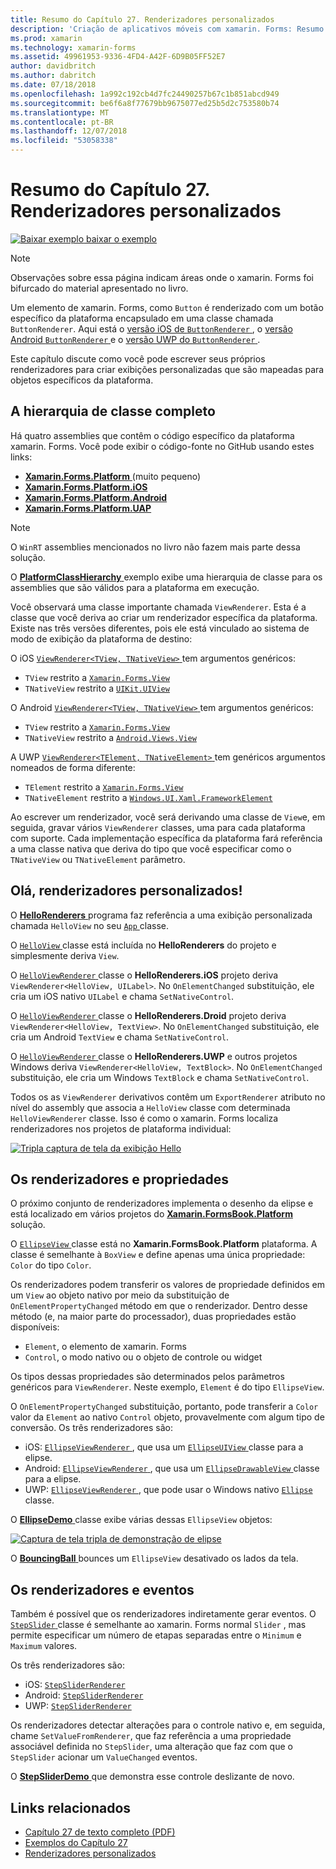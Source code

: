 ```yaml
---
title: Resumo do Capítulo 27. Renderizadores personalizados
description: 'Criação de aplicativos móveis com xamarin. Forms: Resumo do Capítulo 27. Renderizadores personalizados'
ms.prod: xamarin
ms.technology: xamarin-forms
ms.assetid: 49961953-9336-4FD4-A42F-6D9B05FF52E7
author: davidbritch
ms.author: dabritch
ms.date: 07/18/2018
ms.openlocfilehash: 1a992c192cb4d7fc24490257b67c1b851abcd949
ms.sourcegitcommit: be6f6a8f77679bb9675077ed25b5d2c753580b74
ms.translationtype: MT
ms.contentlocale: pt-BR
ms.lasthandoff: 12/07/2018
ms.locfileid: "53058338"
---
```

# <a name="summary-of-chapter-27-custom-renderers"></a>Resumo do Capítulo 27. Renderizadores personalizados

[![Baixar exemplo](~/media/shared/download.png) baixar o exemplo](https://github.com/xamarin/xamarin-forms-book-samples/tree/master/Chapter27)

> [!NOTE] 
> Observações sobre essa página indicam áreas onde o xamarin. Forms foi bifurcado do material apresentado no livro.

Um elemento de xamarin. Forms, como `Button` é renderizado com um botão específico da plataforma encapsulado em uma classe chamada `ButtonRenderer`.  Aqui está o [versão iOS de `ButtonRenderer` ](https://github.com/xamarin/Xamarin.Forms/blob/master/Xamarin.Forms.Platform.iOS/Renderers/ButtonRenderer.cs), o [versão Android `ButtonRenderer` ](https://github.com/xamarin/Xamarin.Forms/blob/master/Xamarin.Forms.Platform.Android/Renderers/ButtonRenderer.cs)e o [versão UWP do `ButtonRenderer` ](https://github.com/xamarin/Xamarin.Forms/blob/master/Xamarin.Forms.Platform.UAP/ButtonRenderer.cs).

Este capítulo discute como você pode escrever seus próprios renderizadores para criar exibições personalizadas que são mapeadas para objetos específicos da plataforma.

## <a name="the-complete-class-hierarchy"></a>A hierarquia de classe completo

Há quatro assemblies que contêm o código específico da plataforma xamarin. Forms.
Você pode exibir o código-fonte no GitHub usando estes links:

- [**Xamarin.Forms.Platform** ](https://github.com/xamarin/Xamarin.Forms/tree/master/Xamarin.Forms.Platform) (muito pequeno)
- [**Xamarin.Forms.Platform.iOS**](https://github.com/xamarin/Xamarin.Forms/tree/master/Xamarin.Forms.Platform.iOS)
- [**Xamarin.Forms.Platform.Android**](https://github.com/xamarin/Xamarin.Forms/tree/master/Xamarin.Forms.Platform.Android)
- [**Xamarin.Forms.Platform.UAP**](https://github.com/xamarin/Xamarin.Forms/tree/master/Xamarin.Forms.Platform.UAP)

> [!NOTE]
> O `WinRT` assemblies mencionados no livro não fazem mais parte dessa solução. 

O [ **PlatformClassHierarchy** ](https://github.com/xamarin/xamarin-forms-book-samples/tree/master/Chapter27/PlatformClassHierarchy) exemplo exibe uma hierarquia de classe para os assemblies que são válidos para a plataforma em execução.

Você observará uma classe importante chamada `ViewRenderer`. Esta é a classe que você deriva ao criar um renderizador específica da plataforma. Existe nas três versões diferentes, pois ele está vinculado ao sistema de modo de exibição da plataforma de destino:

O iOS [ `ViewRenderer<TView, TNativeView>` ](https://github.com/xamarin/Xamarin.Forms/blob/master/Xamarin.Forms.Platform.iOS/ViewRenderer.cs#L25) tem argumentos genéricos:

- `TView` restrito a [`Xamarin.Forms.View`](xref:Xamarin.Forms.View)
- `TNativeView` restrito a [`UIKit.UIView`](https://developer.xamarin.com/api/type/UIKit.UIView/)

O Android [ `ViewRenderer<TView, TNativeView>` ](https://github.com/xamarin/Xamarin.Forms/blob/master/Xamarin.Forms.Platform.Android/ViewRenderer.cs#L17) tem argumentos genéricos:

- `TView` restrito a [`Xamarin.Forms.View`](xref:Xamarin.Forms.View)
- `TNativeView` restrito a [`Android.Views.View`](https://developer.xamarin.com/api/type/Android.Views.View/)

A UWP [ `ViewRenderer<TElement, TNativeElement>` ](https://github.com/xamarin/Xamarin.Forms/blob/master/Xamarin.Forms.Platform.UAP/ViewRenderer.cs#L6) tem genéricos argumentos nomeados de forma diferente:

- `TElement` restrito a [`Xamarin.Forms.View`](xref:Xamarin.Forms.View)
- `TNativeElement` restrito a [`Windows.UI.Xaml.FrameworkElement`](/uwp/api/Windows.UI.Xaml.FrameworkElement)

Ao escrever um renderizador, você será derivando uma classe de `View`e, em seguida, gravar vários `ViewRenderer` classes, uma para cada plataforma com suporte. Cada implementação específica da plataforma fará referência a uma classe nativa que deriva do tipo que você especificar como o `TNativeView` ou `TNativeElement` parâmetro.

## <a name="hello-custom-renderers"></a>Olá, renderizadores personalizados!

O [ **HelloRenderers** ](https://github.com/xamarin/xamarin-forms-book-samples/tree/master/Chapter27/HelloRenderers) programa faz referência a uma exibição personalizada chamada `HelloView` no seu [ `App` ](https://github.com/xamarin/xamarin-forms-book-samples/blob/master/Chapter27/HelloRenderers/HelloRenderers/HelloRenderers/App.cs) classe.

O [ `HelloView` ](https://github.com/xamarin/xamarin-forms-book-samples/blob/master/Chapter27/HelloRenderers/HelloRenderers/HelloRenderers/HelloView.cs) classe está incluída no **HelloRenderers** do projeto e simplesmente deriva `View`.

O [ `HelloViewRenderer` ](https://github.com/xamarin/xamarin-forms-book-samples/blob/master/Chapter27/HelloRenderers/HelloRenderers/HelloRenderers.iOS/HelloViewRenderer.cs) classe o **HelloRenderers.iOS** projeto deriva `ViewRenderer<HelloView, UILabel>`. No `OnElementChanged` substituição, ele cria um iOS nativo `UILabel` e chama `SetNativeControl`.

O [ `HelloViewRenderer` ](https://github.com/xamarin/xamarin-forms-book-samples/blob/master/Chapter27/HelloRenderers/HelloRenderers/HelloRenderers.Droid/HelloViewRenderer.cs) classe o **HelloRenderers.Droid** projeto deriva `ViewRenderer<HelloView, TextView>`. No `OnElementChanged` substituição, ele cria um Android `TextView` e chama `SetNativeControl`.

O [ `HelloViewRenderer` ](https://github.com/xamarin/xamarin-forms-book-samples/blob/master/Chapter27/HelloRenderers/HelloRenderers/HelloRenderers.UWP/HelloViewRenderer.cs) classe o **HelloRenderers.UWP** e outros projetos Windows deriva `ViewRenderer<HelloView, TextBlock>`. No `OnElementChanged` substituição, ele cria um Windows `TextBlock` e chama `SetNativeControl`.

Todos os as `ViewRenderer` derivativos contêm um `ExportRenderer` atributo no nível do assembly que associa a `HelloView` classe com determinada `HelloViewRenderer` classe. Isso é como o xamarin. Forms localiza renderizadores nos projetos de plataforma individual:

[![Tripla captura de tela da exibição Hello](images/ch27fg02-small.png "renderizadores personalizados")](images/ch27fg02-large.png#lightbox "renderizadores personalizados")

## <a name="renderers-and-properties"></a>Os renderizadores e propriedades

O próximo conjunto de renderizadores implementa o desenho da elipse e está localizado em vários projetos do [ **Xamarin.FormsBook.Platform** ](https://github.com/xamarin/xamarin-forms-book-samples/tree/master/Libraries/Xamarin.FormsBook.Platform) solução.

O [ `EllipseView` ](https://github.com/xamarin/xamarin-forms-book-samples/blob/master/Libraries/Xamarin.FormsBook.Platform/Xamarin.FormsBook.Platform/EllipseView.cs) classe está no **Xamarin.FormsBook.Platform** plataforma. A classe é semelhante à `BoxView` e define apenas uma única propriedade: `Color` do tipo `Color`.

Os renderizadores podem transferir os valores de propriedade definidos em um `View` ao objeto nativo por meio da substituição de `OnElementPropertyChanged` método em que o renderizador. Dentro desse método (e, na maior parte do processador), duas propriedades estão disponíveis:

- `Element`, o elemento de xamarin. Forms
- `Control`, o modo nativo ou o objeto de controle ou widget

Os tipos dessas propriedades são determinados pelos parâmetros genéricos para `ViewRenderer`. Neste exemplo, `Element` é do tipo `EllipseView`.

O `OnElementPropertyChanged` substituição, portanto, pode transferir a `Color` valor da `Element` ao nativo `Control` objeto, provavelmente com algum tipo de conversão. Os três renderizadores são:

- iOS: [ `EllipseViewRenderer` ](https://github.com/xamarin/xamarin-forms-book-samples/blob/master/Libraries/Xamarin.FormsBook.Platform/Xamarin.FormsBook.Platform.iOS/EllipseViewRenderer.cs), que usa um [ `EllipseUIView` ](https://github.com/xamarin/xamarin-forms-book-samples/blob/master/Libraries/Xamarin.FormsBook.Platform/Xamarin.FormsBook.Platform.iOS/EllipseUIView.cs) classe para a elipse.
- Android: [ `EllipseViewRenderer` ](https://github.com/xamarin/xamarin-forms-book-samples/blob/master/Libraries/Xamarin.FormsBook.Platform/Xamarin.FormsBook.Platform.Android/EllipseViewRenderer.cs), que usa um [ `EllipseDrawableView` ](https://github.com/xamarin/xamarin-forms-book-samples/blob/master/Libraries/Xamarin.FormsBook.Platform/Xamarin.FormsBook.Platform.Android/EllipseDrawableView.cs) classe para a elipse.
- UWP: [ `EllipseViewRenderer` ](https://github.com/xamarin/xamarin-forms-book-samples/blob/master/Libraries/Xamarin.FormsBook.Platform/Xamarin.FormsBook.Platform.WinRT/EllipseViewRenderer.cs), que pode usar o Windows nativo [ `Ellipse` ](/uwp/api/Windows.UI.Xaml.Shapes.Ellipse) classe.

O [ **EllipseDemo** ](https://github.com/xamarin/xamarin-forms-book-samples/tree/master/Chapter27/EllipseDemo) classe exibe várias dessas `EllipseView` objetos:

[![Captura de tela tripla de demonstração de elipse](images/ch27fg03-small.png "renderizadores personalizados de EllipseView")](images/ch27fg03-large.png#lightbox "renderizadores personalizados de EllipseView")

O [ **BouncingBall** ](https://github.com/xamarin/xamarin-forms-book-samples/tree/master/Chapter27/BouncingBall) bounces um `EllipseView` desativado os lados da tela.

## <a name="renderers-and-events"></a>Os renderizadores e eventos

Também é possível que os renderizadores indiretamente gerar eventos. O [ `StepSlider` ](https://github.com/xamarin/xamarin-forms-book-samples/blob/master/Libraries/Xamarin.FormsBook.Platform/Xamarin.FormsBook.Platform/StepSlider.cs) classe é semelhante ao xamarin. Forms normal `Slider` , mas permite especificar um número de etapas separadas entre o `Minimum` e `Maximum` valores.

Os três renderizadores são:

- iOS: [`StepSliderRenderer`](https://github.com/xamarin/xamarin-forms-book-samples/blob/master/Libraries/Xamarin.FormsBook.Platform/Xamarin.FormsBook.Platform.iOS/StepSliderRenderer.cs)
- Android: [`StepSliderRenderer`](https://github.com/xamarin/xamarin-forms-book-samples/blob/master/Libraries/Xamarin.FormsBook.Platform/Xamarin.FormsBook.Platform.Android/StepSliderRenderer.cs)
- UWP: [`StepSliderRenderer`](https://github.com/xamarin/xamarin-forms-book-samples/blob/master/Libraries/Xamarin.FormsBook.Platform/Xamarin.FormsBook.Platform.WinRT/StepSliderRenderer.cs)

Os renderizadores detectar alterações para o controle nativo e, em seguida, chame `SetValueFromRenderer`, que faz referência a uma propriedade associável definida no `StepSlider`, uma alteração que faz com que o `StepSlider` acionar um `ValueChanged` eventos.

O [ **StepSliderDemo** ](https://github.com/xamarin/xamarin-forms-book-samples/tree/master/Chapter27/StepSliderDemo) que demonstra esse controle deslizante de novo.



## <a name="related-links"></a>Links relacionados

- [Capítulo 27 de texto completo (PDF)](https://download.xamarin.com/developer/xamarin-forms-book/XamarinFormsBook-Ch27-Apr2016.pdf)
- [Exemplos do Capítulo 27](https://github.com/xamarin/xamarin-forms-book-samples/tree/master/Chapter27)
- [Renderizadores personalizados](~/xamarin-forms/app-fundamentals/custom-renderer/index.md)
